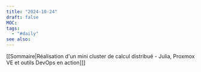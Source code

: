 ```yaml
---
title: "2024-10-24"
draft: false
MOC: 
tags:
  - "#daily"
see also:
---
```

[[Sommaire|Réalisation d'un mini cluster de calcul distribué - Julia, Proxmox VE et outils DevOps en action]]]

